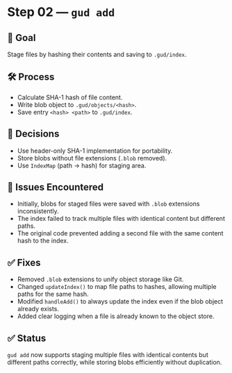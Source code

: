 # Step 02 — `gud add`

## 📌 Goal

Stage files by hashing their contents and saving to `.gud/index`.

## 🛠 Process

- Calculate SHA-1 hash of file content.
- Write blob object to `.gud/objects/<hash>`.
- Save entry `<hash> <path>` to `.gud/index`.

## 🧠 Decisions

- Use header-only SHA-1 implementation for portability.
- Store blobs without file extensions (`.blob` removed).
- Use `IndexMap` (path → hash) for staging area.

## 🐛 Issues Encountered

- Initially, blobs for staged files were saved with `.blob` extensions inconsistently.
- The index failed to track multiple files with identical content but different paths.
- The original code prevented adding a second file with the same content hash to the index.

## ✅ Fixes

- Removed `.blob` extensions to unify object storage like Git.
- Changed `updateIndex()` to map file paths to hashes, allowing multiple paths for the same hash.
- Modified `handleAdd()` to always update the index even if the blob object already exists.
- Added clear logging when a file is already known to the object store.

## ✅ Status

`gud add` now supports staging multiple files with identical contents but different paths correctly, while storing blobs efficiently without duplication.
